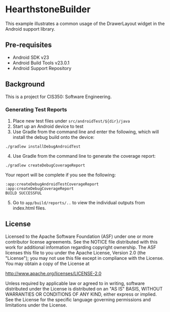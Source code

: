 # HearthstoneBuilder

This example illustrates a common usage of the DrawerLayout widget in the Android
support library.

Pre-requisites
--------------

- Android SDK v23
- Android Build Tools v23.0.1
- Android Support Repository

Background
---------------

This is a project for CIS350: Software Engineering.

### Generating Test Reports ###

1. Place new test files under `src/androidTest/${dir}/java`
2. Start up an Android device to test
3. Use Gradle from the command line and enter the following, which will install the debug build onto the device:  
<pre><code>./gradlew installDebugAndroidTest</code></pre>
4. Use Gradle from the command line to generate the coverage report:
<pre><code>./gradlew createDebugCoverageReport</code></pre>   
Your report will be complete if you see the following:   
<pre><code>:app:createDebugAndroidTestCoverageReport
:app:createDebugCoverageReport
BUILD SUCCESSFUL</code></pre>
5. Go to `app/build/reports/..` to view the individual outputs from index.html files.


License
-------

Licensed to the Apache Software Foundation (ASF) under one or more contributor
license agreements.  See the NOTICE file distributed with this work for
additional information regarding copyright ownership.  The ASF licenses this
file to you under the Apache License, Version 2.0 (the "License"); you may not
use this file except in compliance with the License.  You may obtain a copy of
the License at

http://www.apache.org/licenses/LICENSE-2.0

Unless required by applicable law or agreed to in writing, software
distributed under the License is distributed on an "AS IS" BASIS, WITHOUT
WARRANTIES OR CONDITIONS OF ANY KIND, either express or implied.  See the
License for the specific language governing permissions and limitations under
the License.
